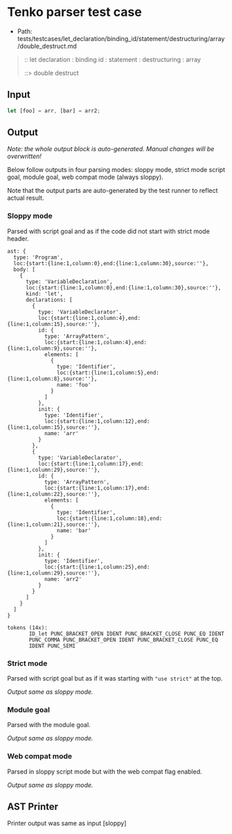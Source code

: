 # Tenko parser test case

- Path: tests/testcases/let_declaration/binding_id/statement/destructuring/array/double_destruct.md

> :: let declaration : binding id : statement : destructuring : array
>
> ::> double destruct

## Input

`````js
let [foo] = arr, [bar] = arr2;
`````

## Output

_Note: the whole output block is auto-generated. Manual changes will be overwritten!_

Below follow outputs in four parsing modes: sloppy mode, strict mode script goal, module goal, web compat mode (always sloppy).

Note that the output parts are auto-generated by the test runner to reflect actual result.

### Sloppy mode

Parsed with script goal and as if the code did not start with strict mode header.

`````
ast: {
  type: 'Program',
  loc:{start:{line:1,column:0},end:{line:1,column:30},source:''},
  body: [
    {
      type: 'VariableDeclaration',
      loc:{start:{line:1,column:0},end:{line:1,column:30},source:''},
      kind: 'let',
      declarations: [
        {
          type: 'VariableDeclarator',
          loc:{start:{line:1,column:4},end:{line:1,column:15},source:''},
          id: {
            type: 'ArrayPattern',
            loc:{start:{line:1,column:4},end:{line:1,column:9},source:''},
            elements: [
              {
                type: 'Identifier',
                loc:{start:{line:1,column:5},end:{line:1,column:8},source:''},
                name: 'foo'
              }
            ]
          },
          init: {
            type: 'Identifier',
            loc:{start:{line:1,column:12},end:{line:1,column:15},source:''},
            name: 'arr'
          }
        },
        {
          type: 'VariableDeclarator',
          loc:{start:{line:1,column:17},end:{line:1,column:29},source:''},
          id: {
            type: 'ArrayPattern',
            loc:{start:{line:1,column:17},end:{line:1,column:22},source:''},
            elements: [
              {
                type: 'Identifier',
                loc:{start:{line:1,column:18},end:{line:1,column:21},source:''},
                name: 'bar'
              }
            ]
          },
          init: {
            type: 'Identifier',
            loc:{start:{line:1,column:25},end:{line:1,column:29},source:''},
            name: 'arr2'
          }
        }
      ]
    }
  ]
}

tokens (14x):
       ID_let PUNC_BRACKET_OPEN IDENT PUNC_BRACKET_CLOSE PUNC_EQ IDENT
       PUNC_COMMA PUNC_BRACKET_OPEN IDENT PUNC_BRACKET_CLOSE PUNC_EQ
       IDENT PUNC_SEMI
`````

### Strict mode

Parsed with script goal but as if it was starting with `"use strict"` at the top.

_Output same as sloppy mode._

### Module goal

Parsed with the module goal.

_Output same as sloppy mode._

### Web compat mode

Parsed in sloppy script mode but with the web compat flag enabled.

_Output same as sloppy mode._

## AST Printer

Printer output was same as input [sloppy]
